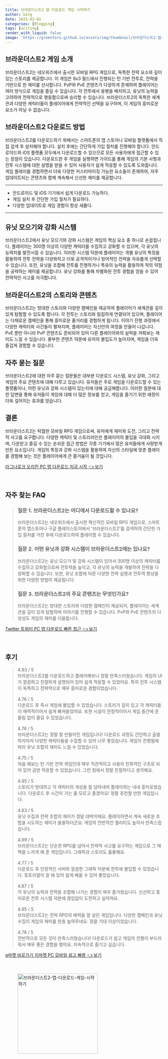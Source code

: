 ```yaml
---
title: 브라운더스트2 앱 다운로드 게임 시작하기
author: bing
date: 2025-02-02
categories: [Blogging]
tags: [writing]
render_with_liquid: false
image: 'https://greenforu.github.io/assets/img/thumbnail/브라운더스트2-앱-다운로드-게임-시작하기.webp'
---
```



<h2 id='브라운더스트2-게임-소개'>브라운더스트2 게임 소개</h2>

<p>브라운더스트2는 네오위즈에서 출시한 모바일 RPG 게임으로, 독특한 전략 요소와 깊이 있는 스토리를 제공합니다. 이 게임은 6x3 필드에서 진행되는 턴 기반 전투로, 전략을 기반으로 한 재미를 선사합니다. PvP와 PvE 콘텐츠가 다양하게 존재하여 플레이어는 여러 방식으로 게임을 즐길 수 있습니다. 각 전투에서 용병을 배치하고, 유닛의 능력을 고려하여 전략적으로 행동함으로써 승리할 수 있습니다. 브라운더스트2의 독특한 세계관과 다양한 캐릭터들이 플레이어에게 전략적인 선택을 요구하며, 이 게임의 흥미로운 요소가 아닐 수 없습니다.</p>

<h2 id='다운로드-방법'>브라운더스트2 다운로드 방법</h2>

<p>브라운더스트2를 다운로드하기 위해서는 스마트폰의 앱 스토어나 모바일 플랫폼에서 직접 검색 후 설치해야 합니다. 설치 후에는 간단하게 가입 절차를 진행해야 합니다. 안드로이드와 iOS 플랫폼 모두에서 다운로드할 수 있으므로 모든 사용자에게 접근할 수 있는 장점이 있습니다. 다운로드한 후 게임을 실행하면 가이드를 통해 게임의 기본 사항과 전투 시스템에 대한 설명을 받을 수 있어 사용자가 쉽게 적응할 수 있도록 도와줍니다. 게임 플레이를 경험하면서 더욱 다양한 커스터마이징 가능한 요소들이 존재하여, 자주 업데이트되는 콘텐츠와 함께 계속해서 신선한 재미를 제공합니다.</p>

<hr />

<ul>
    <li>안드로이드 및 iOS 기기에서 쉽게 다운로드 가능하다.</li>
    <li>게임 설치 후 간단한 가입 절차가 필요하다.</li>
    <li>다양한 업데이트로 게임 경험이 항상 새롭다.</li>
</ul>

<hr />

<h2 id='유닛-모으기와-강화-시스템'>유닛 모으기와 강화 시스템</h2>

<p>브라운더스트2에서 유닛 모으기와 강화 시스템은 게임의 핵심 요소 중 하나로 손꼽힙니다. 플레이어는 300명 이상의 다양한 캐릭터를 수집하고 강화할 수 있으며, 각 유닛의 능력치를 발전시킬 수 있습니다. 이러한 시스템 덕분에 플레이어는 개별 유닛의 특징을 활용하여 전투 전략을 다양화하고 더욱 공격적이거나 방어적인 전략을 자유롭게 선택할 수 있습니다. 또한, 유닛을 조합해 전투를 진행하거나 특유의 능력을 활용하여 적의 약점을 공략하는 재미를 제공합니다. 유닛 강화를 통해 차별화된 전투 경험을 얻을 수 있어 전략적인 사고를 자극합니다.</p>

<h2 id='스토리와-콘텐츠'>브라운더스트2의 스토리와 콘텐츠</h2>

<p>브라운더스트2는 방대한 스토리와 다양한 캠페인을 제공하여 플레이어가 세계관을 깊이 있게 탐험할 수 있도록 합니다. 각 전투는 스토리와 밀접하게 연결되어 있으며, 플레이어는 다채로운 캠페인을 통해 흥미로운 줄거리를 경험하게 됩니다. 이야기 진행 과정에서 다양한 캐릭터와 사건들이 펼쳐지며, 플레이어는 자신만의 여정을 만들어 나갑니다. PvE 뿐만 아니라 PvP 콘텐츠도 준비되어 있어 다른 플레이어와의 실력을 겨뤄보는 재미도 느낄 수 있습니다. 풍부한 콘텐츠 덕분에 유저의 몰입도가 높아지며, 게임을 더욱 즐겁게 경험할 수 있습니다.</p>

<h2 id='자주-묻는-질문'>자주 묻는 질문</h2>

<p>브라운더스트2에 대한 자주 묻는 질문들은 대부분 다운로드 시스템, 유닛 강화, 그리고 게임의 주요 콘텐츠에 대해 다루고 있습니다. 유저들은 주로 게임을 다운로드할 수 있는 플랫폼이나, 어떤 유닛과 강화 시스템이 있는지에 대해 궁금해합니다. 이러한 질문에 대한 답변을 통해 유저들이 게임에 대해 더 많은 정보를 얻고, 게임을 즐기기 위한 애정이 더욱 깊어지는 효과를 얻습니다.</p>

<h2 id='결론'>결론</h2>

<p>브라운더스트2는 탁월한 모바일 RPG 게임으로써, 유저에게 재미와 도전, 그리고 전략적 사고를 요구합니다. 다양한 캐릭터 및 스토리라인은 플레이어의 몰입을 극대화 시키며, 다운받고 즐길 수 있는 손쉬운 접근 방법은 각종 기기에서 많은 유저들에게 사랑받게 만든 요소입니다. 게임의 특징과 강화 시스템을 활용하여 자신의 스타일에 맞춘 플레이를 경험해 보는 것은 플레이어에게 큰 즐거움이 될 것입니다.</p>


<p><a class="click-button" title="라그나로크 오리진 PC 앱 다운로드 지금 시작" href="https://greenforu.github.io/posts/%EB%9D%BC%EA%B7%B8%EB%82%98%EB%A1%9C%ED%81%AC-%EC%98%A4%EB%A6%AC%EC%A7%84-PC-%EC%95%B1-%EB%8B%A4%EC%9A%B4%EB%A1%9C%EB%93%9C-%EC%A7%80%EA%B8%88-%EC%8B%9C%EC%9E%91/" rel="dofollow">라그나로크 오리진 PC 앱 다운로드 지금 시작 👈 보기</a></p><br>
<h2 id='자주_찾는_FAQ'>자주 찾는 FAQ</h2>
<div itemscope="" itemtype="https://schema.org/FAQPage">
<blockquote>
<div itemscope="" itemprop="mainEntity" itemtype="https://schema.org/Question">
<h3 itemprop="name">질문 1. 브라운더스트2는 어디에서 다운로드할 수 있나요?</h3>
<div itemscope="" itemprop="acceptedAnswer" itemtype="https://schema.org/Answer">
<span itemprop="text">
<p>브라운더스트2는 네오위즈에서 출시한 혁신적인 모바일 RPG 게임으로, 스마트폰의 앱스토어나 구글 플레이스토어에서 '브라운더스트2'를 검색하여 간단한 가입 절차를 거친 후에 다운로드하여 플레이할 수 있습니다.</p>
</span>
</div>
</div>
<div itemscope="" itemprop="mainEntity" itemtype="https://schema.org/Question">
<h3 itemprop="name">질문 2. 어떤 유닛과 강화 시스템이 브라운더스트2에는 있나요?</h3>
<div itemscope="" itemprop="acceptedAnswer" itemtype="https://schema.org/Answer">
<span itemprop="text">
<p>브라운더스트2는 유닛 모으기 및 강화 시스템이 있어서 300명 이상의 캐릭터를 수집하고 강화함으로써 전투력을 높이고, 각 유닛의 능력을 개발하여 전략을 다양화할 수 있습니다. 또한, 유닛 조합에 따른 다양한 전략 실행과 전투력 향상을 위한 다양한 방법이 제공됩니다.</p>
</span>
</div>
</div>
<div itemscope="" itemprop="mainEntity" itemtype="https://schema.org/Question">
<h3 itemprop="name">질문 3. 브라운더스트2의 주요 콘텐츠는 무엇인가요?</h3>
<div itemscope="" itemprop="acceptedAnswer" itemtype="https://schema.org/Answer">
<span itemprop="text">
<p>브라운더스트2는 방대한 스토리와 다양한 캠페인이 제공되어, 플레이어는 세계관을 깊이 있게 탐험하며 이야기를 진행할 수 있습니다. PvP와 PvE 콘텐츠의 다양성도 게임의 재미를 더울듭니다.</p>
</span>
</div>
</div>
</blockquote>
</div>
<p><a class="click-button" title="Twitter 트위터 PC 앱 다운로드 빠른 접근" href="https://greenforu.github.io/posts/Twitter-%ED%8A%B8%EC%9C%84%ED%84%B0-PC-%EC%95%B1-%EB%8B%A4%EC%9A%B4%EB%A1%9C%EB%93%9C-%EB%B9%A0%EB%A5%B8-%EC%A0%91%EA%B7%BC/" rel="dofollow">Twitter 트위터 PC 앱 다운로드 빠른 접근 👈 보기</a></p><br>
<h2 id='후기'>후기</h2>
<div itemscope itemtype="https://schema.org/Product">
  <blockquote>
  <div itemprop="review" itemscope itemtype="https://schema.org/Review">
      <div itemprop="reviewRating" itemscope itemtype="https://schema.org/Rating"> <span itemprop="ratingValue">4.93</span> / <span itemprop="bestRating">5</span> </div>
      <span itemprop="reviewBody">브라운더스트2를 다운로드하고 플레이해보니 정말 만족스러웠습니다. 게임의 UI가 깔끔하고 친절하게 설명되어 있어 쉽게 적응할 수 있었어요. 특히 전투 시스템이 독특하고 전략적으로 매우 흥미로운 경험이었습니다.</span>
  </div>
  <br>
  <div itemprop="review" itemscope itemtype="https://schema.org/Review">
      <div itemprop="reviewRating" itemscope itemtype="https://schema.org/Rating"> <span itemprop="ratingValue">4.76</span> / <span itemprop="bestRating">5</span> </div>
      <span itemprop="reviewBody">다운로드 후 즉시 게임에 몰입할 수 있었습니다. 스토리가 깊이 있고 각 캐릭터들이 매력적이어서 쉽게 빠져들었어요. 또한 시설이 안정적이어서 게임 중간에 흔들림 없이 즐길 수 있었습니다.</span>
  </div>
  <br>
  <div itemprop="review" itemscope itemtype="https://schema.org/Review">
      <div itemprop="reviewRating" itemscope itemtype="https://schema.org/Rating"> <span itemprop="ratingValue">4.76</span> / <span itemprop="bestRating">5</span> </div>
      <span itemprop="reviewBody">브라운더스트2는 정말 잘 만들어진 게임입니다! 다운로드 과정도 간단하고 출발하자마자 다양한 캐릭터들을 수집할 수 있어 너무 좋았습니다. 게임이 진행됨에 따라 유닛 조합의 재미도 느낄 수 있었습니다.</span>
  </div>
  <br>
  <div itemprop="review" itemscope itemtype="https://schema.org/Review">
      <div itemprop="reviewRating" itemscope itemtype="https://schema.org/Rating"> <span itemprop="ratingValue">4.75</span> / <span itemprop="bestRating">5</span> </div>
      <span itemprop="reviewBody">처음 해보는 턴 기반 전략 게임인데 매우 직관적이고 사용자 친화적인 구조로 되어 있어 금방 적응할 수 있었습니다. 그런 점에서 정말 친절하다고 생각해요.</span>
  </div>
  <br>
  <div itemprop="review" itemscope itemtype="https://schema.org/Review">
      <div itemprop="reviewRating" itemscope itemtype="https://schema.org/Rating"> <span itemprop="ratingValue">4.95</span> / <span itemprop="bestRating">5</span> </div>
      <span itemprop="reviewBody">스토리가 방대하고 각 캐릭터의 개성을 잘 담아내어 플레이하는 내내 흥미로웠습니다. 다운로드 후 시간이 가는 줄 모르고 즐겼어요! 정말 추천할 만한 게임입니다.</span>
  </div>
  <br>
  <div itemprop="review" itemscope itemtype="https://schema.org/Review">
      <div itemprop="reviewRating" itemscope itemtype="https://schema.org/Rating"> <span itemprop="ratingValue">4.83</span> / <span itemprop="bestRating">5</span> </div>
      <span itemprop="reviewBody">유닛 수집과 전략 조합의 재미가 정말 대박이에요. 플레이하면서 계속 새로운 조합을 시도하는 재미가 쏠쏠하더군요. 게임의 전반적인 퀄리티도 높아서 만족스럽습니다.</span>
  </div>
  <br>
  <div itemprop="review" itemscope itemtype="https://schema.org/Review">
      <div itemprop="reviewRating" itemscope itemtype="https://schema.org/Rating"> <span itemprop="ratingValue">4.99</span> / <span itemprop="bestRating">5</span> </div>
      <span itemprop="reviewBody">브라운더스트2는 단순한 RPG를 넘어서 전략적 사고를 요구하는 게임으로 그 매력을 느끼게 해 준 게임입니다. 그래픽과 스토리도 훌륭해요.</span>
  </div>
  <br>
  <div itemprop="review" itemscope itemtype="https://schema.org/Review">
      <div itemprop="reviewRating" itemscope itemtype="https://schema.org/Rating"> <span itemprop="ratingValue">4.77</span> / <span itemprop="bestRating">5</span> </div>
      <span itemprop="reviewBody">다운로드 후 안정적인 서버와 깔끔한 그래픽 덕분에 전투에 몰입할 수 있었습니다. 튜토리얼이 잘 돼 있어 쉽게 배울 수 있어 좋았습니다.</span>
  </div>
  <br>
  <div itemprop="review" itemscope itemtype="https://schema.org/Review">
      <div itemprop="reviewRating" itemscope itemtype="https://schema.org/Rating"> <span itemprop="ratingValue">4.87</span> / <span itemprop="bestRating">5</span> </div>
      <span itemprop="reviewBody">각 유닛의 능력과 전략을 조합해 나가는 경험이 매우 즐거웠습니다. 신선하고 흥미로운 전투 시스템 덕분에 끊임없이 도전하고 싶어져요.</span>
  </div>
  <br>
  <div itemprop="review" itemscope itemtype="https://schema.org/Review">
      <div itemprop="reviewRating" itemscope itemtype="https://schema.org/Rating"> <span itemprop="ratingValue">4.95</span> / <span itemprop="bestRating">5</span> </div>
      <span itemprop="reviewBody">브라운더스트2는 전략 RPG의 매력을 잘 살린 게임입니다. 다양한 캠페인과 유닛 수집이 게임의 재미를 한층 높여주네요. 정말 기대 이상이었습니다.</span>
  </div>
  <br>
  <div itemprop="review" itemscope itemtype="https://schema.org/Review">
      <div itemprop="reviewRating" itemscope itemtype="https://schema.org/Rating"> <span itemprop="ratingValue">4.78</span> / <span itemprop="bestRating">5</span> </div>
      <span itemprop="reviewBody">전반적으로 모든 것이 만족스러웠습니다! 다운로드가 쉽고 게임의 진행이 부드러워서 매우 좋은 경험을 했어요. 지속적으로 즐기고 싶습니다.</span>
  </div>
  </blockquote>
</div>
<p><a class="click-button" title="g마켓 바로가기 지마켓 PC 모바일 쉽고 빠름" href="https://greenforu.github.io/posts/g%EB%A7%88%EC%BC%93-%EB%B0%94%EB%A1%9C%EA%B0%80%EA%B8%B0-%EC%A7%80%EB%A7%88%EC%BC%93-PC-%EB%AA%A8%EB%B0%94%EC%9D%BC-%EC%89%BD%EA%B3%A0-%EB%B9%A0%EB%A6%84/" rel="dofollow">g마켓 바로가기 지마켓 PC 모바일 쉽고 빠름 👈 보기</a></p><br>
<figure class="image"><img src="https://greenforu.github.io/assets/img/thumbnail/브라운더스트2-앱-다운로드-게임-시작하기.webp" alt="브라운더스트2-앱-다운로드-게임-시작하기" width="256" height="256"></figure>